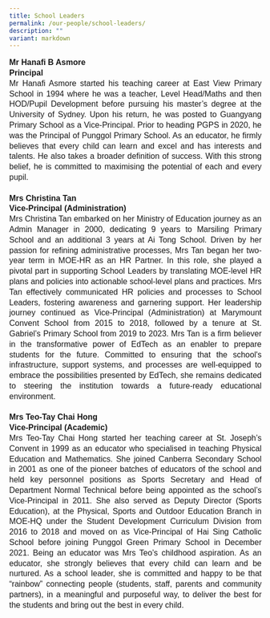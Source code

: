 ```yaml
---
title: School Leaders
permalink: /our-people/school-leaders/
description: ""
variant: markdown
---
```

<p style="line-height:1.3; font-size:16px; font-family:Arial; text-align:justify;"><b>Mr Hanafi B Asmore</b><br>
	<b>Principal</b><br>
Mr Hanafi Asmore started his teaching career at East View Primary School in 1994 where he was a teacher, Level Head/Maths and then HOD/Pupil Development before pursuing his master’s degree at the University of Sydney. Upon his return, he was posted to Guangyang Primary School as a Vice-Principal. Prior to heading PGPS in 2020, he was the Principal of Punggol Primary School. As an educator, he firmly believes that every child can learn and excel and has interests and talents. He also takes a broader definition of success. With this strong belief, he is committed to maximising the potential of each and every pupil.<br><br>
	<b>Mrs Christina Tan</b><br>
	<b>Vice-Principal (Administration)</b><br>
Mrs Christina Tan embarked on her Ministry of Education journey as an Admin Manager in 2000, dedicating 9 years to Marsiling Primary School and an additional 3 years at Ai Tong School. Driven by her passion for refining administrative processes, Mrs Tan began her two-year term in MOE-HR as an HR Partner. In this role, she played a pivotal part in supporting School Leaders by translating MOE-level HR plans and policies into actionable school-level plans and practices. Mrs Tan effectively communicated HR policies and processes to School Leaders, fostering awareness and garnering support. Her leadership journey continued as Vice-Principal (Administration) at Marymount Convent School from 2015 to 2018, followed by a tenure at St. Gabriel’s Primary School from 2019 to 2023. Mrs Tan is a firm believer in the transformative power of EdTech as an enabler to prepare students for the future. Committed to ensuring that the school's infrastructure, support systems, and processes are well-equipped to embrace the possibilities presented by EdTech, she remains dedicated to steering the institution towards a future-ready educational environment.<br><br>
		<b>Mrs Teo-Tay Chai Hong</b><br>
	<b>Vice-Principal (Academic)</b><br>
	Mrs Teo-Tay Chai Hong started her teaching career at St. Joseph’s Convent in 1999 as an educator who specialised in teaching Physical Education and Mathematics. She joined Canberra Secondary School in 2001 as one of the pioneer batches of educators of the school and held key personnel positions as Sports Secretary and Head of Department Normal Technical before being appointed as the school’s Vice-Principal in 2011. She also served as Deputy Director (Sports Education), at the Physical, Sports and Outdoor Education Branch in MOE-HQ under the Student Development Curriculum Division from 2016 to 2018 and moved on as Vice-Principal of Hai Sing Catholic School before joining Punggol Green Primary School in December 2021. Being an educator was Mrs Teo’s childhood aspiration. As an educator, she strongly believes that every child can learn and be nurtured. As a school leader, she is committed and happy to be that “rainbow” connecting people (students, staff, parents and community partners), in a meaningful and purposeful way, to deliver the best for the students and bring out the best in every child.</p>